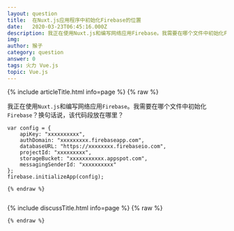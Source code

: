 ```yaml
---
layout: question
title:  在Nuxt.js应用程序中初始化Firebase的位置
date:   2020-03-23T06:45:16.000Z
description: 我正在使用Nuxt.js和编写网络应用Firebase。我需要在哪个文件中初始化Firebase？换句话说，该代码段放在哪里？var config =...
img: 
author: 猴子
category: question
answer: 0
tags: 火力 Vue.js
topic: Vue.js
---
```

<div class="article-root">
  <div class="article">
    {% include articleTitle.html info=page %}
    {% raw %}
    <div class="article-content"><p><font style="vertical-align: inherit;"><font style="vertical-align: inherit;">我正在使用</font></font><code>Nuxt.js</code><font style="vertical-align: inherit;"><font style="vertical-align: inherit;">和</font><font style="vertical-align: inherit;">编写网络应用</font></font><code>Firebase</code><font style="vertical-align: inherit;"><font style="vertical-align: inherit;">。</font><font style="vertical-align: inherit;">我需要在哪个文件中初始化</font></font><code>Firebase</code><font style="vertical-align: inherit;"><font style="vertical-align: inherit;">？</font><font style="vertical-align: inherit;">换句话说，该代码段放在哪里？</font></font></p>

<pre><code>var config = {<font></font>
    apiKey: "xxxxxxxxxx",<font></font>
    authDomain: "xxxxxxxxx.firebaseapp.com",<font></font>
    databaseURL: "https://xxxxxxxx.firebaseio.com",<font></font>
    projectId: "xxxxxxxxx",<font></font>
    storageBucket: "xxxxxxxxxxx.appspot.com",<font></font>
    messagingSenderId: "xxxxxxxxxx"<font></font>
};<font></font>
firebase.initializeApp(config);<font></font>
</code></pre></div>
    {% endraw %}
  </div>
  <p style="height: 0;width:0;overflow: hidden;"> 第2868篇《在Nuxt.js应用程序中初始化Firebase的位置》来自Winter(https://github.com/aiyld/aiyld.github.io)的站点</p>
  <div class="discuss-wrapper">
    {% include discussTitle.html info=page %}
    {% raw %}
    
    {% endraw %}
  </div>
<div>
